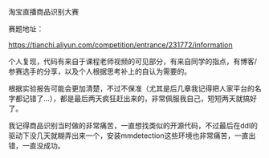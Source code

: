 淘宝直播商品识别大赛

赛题地址：

https://tianchi.aliyun.com/competition/entrance/231772/information

个人复现，代码有来自于课程老师视频的可见部分，有来自同学的指点，有博客/参赛选手的分享，以及个人根据思考补上的自认为需要的。

根据实验报告可能会更加清楚，不过不保准（尤其是后几章我记得把人家平台的名字都记错了...），都是最后两天疯狂赶出来的，非常佩服我自己，短短两天就搞好了。

我记得商品识别当时做的非常痛苦，一直想找类似的开源代码，不过最后在ddl的驱动下没几天就糊弄出来一个，安装mmdetection这些环境也非常痛苦，一直出错，一直没成功。
